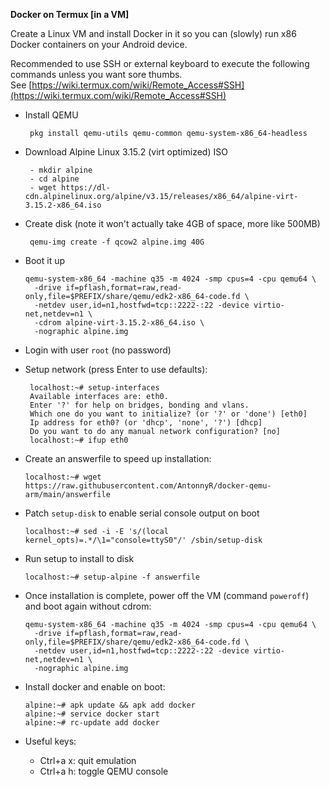 
**Docker on Termux [in a VM]**

Create a Linux VM and install Docker in it so you can (slowly) run x86 Docker containers on your Android device.

Recommended to use SSH or external keyboard to execute the following commands unless you want sore thumbs. See [https://wiki.termux.com/wiki/Remote_Access#SSH](https://wiki.termux.com/wiki/Remote_Access#SSH)

- Install QEMU
    
    ```
     pkg install qemu-utils qemu-common qemu-system-x86_64-headless
    
    ```
    
- Download Alpine Linux 3.15.2 (virt optimized) ISO 
    
    ```
     - mkdir alpine
     - cd alpine
     - wget https://dl-cdn.alpinelinux.org/alpine/v3.15/releases/x86_64/alpine-virt-3.15.2-x86_64.iso
    
    ```
    
- Create disk (note it won't actually take 4GB of space, more like 500MB)
    
    ```
     qemu-img create -f qcow2 alpine.img 40G
    
    ```
    
- Boot it up
    
    ```
    qemu-system-x86_64 -machine q35 -m 4024 -smp cpus=4 -cpu qemu64 \
      -drive if=pflash,format=raw,read-only,file=$PREFIX/share/qemu/edk2-x86_64-code.fd \
      -netdev user,id=n1,hostfwd=tcp::2222-:22 -device virtio-net,netdev=n1 \
      -cdrom alpine-virt-3.15.2-x86_64.iso \
      -nographic alpine.img
    
    ```
    
- Login with user `root` (no password)
- Setup network (press Enter to use defaults):
    
    ```
     localhost:~# setup-interfaces
     Available interfaces are: eth0.
     Enter '?' for help on bridges, bonding and vlans.
     Which one do you want to initialize? (or '?' or 'done') [eth0]
     Ip address for eth0? (or 'dhcp', 'none', '?') [dhcp]
     Do you want to do any manual network configuration? [no]
     localhost:~# ifup eth0
    
    ```
    
- Create an answerfile to speed up installation:
    
    ```
    localhost:~# wget https://raw.githubusercontent.com/AntonnyR/docker-qemu-arm/main/answerfile
    
    ```
    
- Patch `setup-disk` to enable serial console output on boot
    
    ```
    localhost:~# sed -i -E 's/(local kernel_opts)=.*/\1="console=ttyS0"/' /sbin/setup-disk
    
    ```
    
- Run setup to install to disk
    
    ```
    localhost:~# setup-alpine -f answerfile
    
    ```
    
- Once installation is complete, power off the VM (command `poweroff`) and boot again without cdrom:
    
    ```
    qemu-system-x86_64 -machine q35 -m 4024 -smp cpus=4 -cpu qemu64 \
      -drive if=pflash,format=raw,read-only,file=$PREFIX/share/qemu/edk2-x86_64-code.fd \
      -netdev user,id=n1,hostfwd=tcp::2222-:22 -device virtio-net,netdev=n1 \
      -nographic alpine.img
    
    ```
    
- Install docker and enable on boot:
    
    ```
    alpine:~# apk update && apk add docker
    alpine:~# service docker start
    alpine:~# rc-update add docker
    
    ```
    
- Useful keys:
    - Ctrl+a x: quit emulation
    - Ctrl+a h: toggle QEMU console
